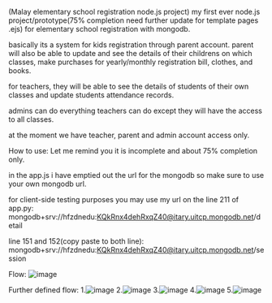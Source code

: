 (Malay elementary school registration node.js project)
my first ever node.js project/prototype(75% completion need further update for template pages .ejs) for elementary school registration with mongodb.

basically its a system for kids registration through parent account. parent will also be able to update and see the details of their childrens on which classes, make purchases for yearly/monthly registration bill, clothes, and books.

for teachers, they will be able to see the details of students of their own classes and update students attendance records.

admins can do everything teachers can do except they will have the access to all classes.

at the moment we have teacher, parent and admin account access only.

How to use:
Let me remind you it is incomplete and about 75% completion only.

in the app.js i have emptied out the url for the mongodb so make sure to use your own mongodb url.

for client-side testing purposes you may use my url on the line 211 of app.py:
mongodb+srv://hfzdnedu:KQkRnx4dehRxqZ40@itary.uitcp.mongodb.net/detail

line 151 and 152(copy paste to both line):
mongodb+srv://hfzdnedu:KQkRnx4dehRxqZ40@itary.uitcp.mongodb.net/session

Flow:
![image](https://github.com/user-attachments/assets/1c1f55e1-fb97-4e3f-9756-9866ae9d391e)

Further defined flow:
1.![image](https://github.com/user-attachments/assets/fced689d-e514-4e7b-9ed8-bd7ab5f2ec31)
2.![image](https://github.com/user-attachments/assets/ae8b4afe-4787-4032-8ee8-97234bd5fe16)
3.![image](https://github.com/user-attachments/assets/5f1eb9b6-1abb-4418-9d30-914460258d57)
4.![image](https://github.com/user-attachments/assets/a9ab3ccd-470c-4924-8f64-bd5bf10c3217)
5.![image](https://github.com/user-attachments/assets/2dc38d81-5273-40ba-a6bf-f15150f1b795)

